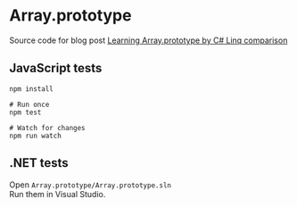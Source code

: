 Array.prototype
===============

Source code for blog post [Learning Array.prototype by C# Linq comparison](https://itenium.be/blog/javascript/array-prototype)

## JavaScript tests

```
npm install

# Run once
npm test

# Watch for changes
npm run watch
```

## .NET tests

Open `Array.prototype/Array.prototype.sln`  
Run them in Visual Studio.
